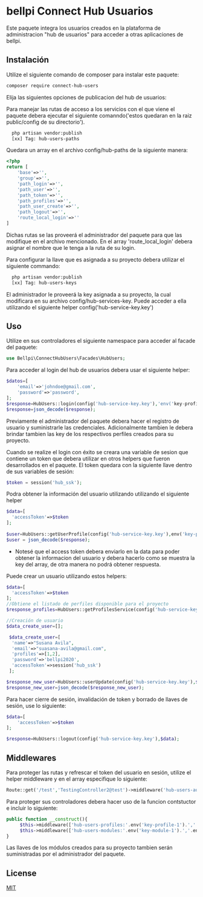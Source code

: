 # bellpi Connect Hub Usuarios

Este paquete integra los usuarios creados en la plataforma de administracion "hub de usuarios" para acceder a otras aplicaciones de bellpi.

## Instalación

Utilize el siguiente comando de composer para instalar este paquete:

```bash
composer require connect-hub-users
```
Elija las siguientes opciones de publicacion del hub de usuarios:

Para manejar las rutas de acceso a los servicios con el que viene el paquete debera ejecutar el siguiente comanndo('estos quedaran en la raiz public/config de su directorio').
``` bash
  php artisan vendor:publish
  [xx] Tag: hub-users-paths
```
Quedara un array en el archivo config/hub-paths de la siguiente manera:

```php
<?php
return [
	'base'=>'',
	'group'=>'',
	'path_login'=>'',
	'path_user'=>'',
	'path_token'=>'',
	'path_profiles'=>'',
	'path_user_create'=>'',
	'path_logout'=>'',
	'route_local_login'=>''
]  
```
Dichas rutas se las proveerá el administrador del paquete para que las modifique en el archivo mencionado. En el array 'route_local_login' debera asignar el nombre que le tenga a la ruta de su login.

Para configurar la llave que es asignada a su proyecto debera utilizar el siguiente commando:
``` bash
  php artisan vendor:publish
  [xx] Tag: hub-users-keys
```
El administrador le proveerá la key asignada a su proyecto, la cual modificara en su archivo config/hub-services-key. Puede acceder a ella utilizando el siguiente helper config('hub-service-key.key')

## Uso
Utilize en sus controladores el siguiente namespace para acceder al facade del paquete:
```php
use Bellpi\ConnectHubUsers\Facades\HubUsers;
```

Para acceder al login del hub de usuarios debera usar el siguiente helper:
```php
$datos=[
	'email'=>'johndoe@gmail.com',
	'password'=>'password',
];
$response=HubUsers::login(config('hub-service-key.key'),'env('key-profile')',$datos);
$response=json_decode($response);
```
Previamente el administrador del paquete debera hacer el registro de usuario y suministrarle las credenciales. 
Adicionalmente tambien le debera brindar tambien las key de los respectivos perfiles creados para su proyecto.

Cuando se realize el login con éxito se creara una variable de sesion que contiene un token que debera utilizar en otros helpers que fueron desarrollados en el paquete.
El token quedara con la siguiente llave dentro de sus variables de sesión:
```php
$token = session('hub_ssk');
```
Podra obtener la información del usuario utilizando utilizando el siguiente helper
```php
$data=[
  'accessToken'=>$token
];
		
$user=HubUsers::getUserProfile(config('hub-service-key.key'),env('key-profile'),$data);
$user = json_decode($response);
```
* Notesé que el access token debera enviarlo en la data para poder obtener la informacion del usuario y debera hacerlo como se muestra la key del array, de otra manera no podrá obtener respuesta.

Puede crear un usuario utilizando estos helpers:
```php
$data=[
  'accessToken'=>$token
];
//Obtiene el listado de perfiles disponible para el proyecto
$response_profiles=HubUsers::getProfilesService(config('hub-service-key.key'),$data);

//Creación de usuario 	
$data_create_user=[];

 $data_create_user=[
  'name'=>"Susana Avila",
  'email'=>"suasana-avila@gmail.com",
  'profiles'=>[1,2],
  'password'=>'bellpi2020',
  'accessToken'=>session('hub_ssk')
 ];

$response_new_user=HubUsers::userUpdate(config('hub-service-key.key'),$data_create_user);
$response_new_user=json_decode($response_new_user);
```
Para hacer cierre de sesión, invalidación de token y borrado de llaves de sesión,  use lo siguiente:
```php
$data=[
	'accessToken'=>$token
];

$response=HubUsers::logout(config('hub-service-key.key'),$data);
```
## Middlewares
Para proteger las rutas y refrescar el token del usuario en sesión, utilize el helper middleware y en el array especifique lo siguiente:
```php
Route::get('/test','TestingController2@test')->middleware('hub-users-auth');

```
Para proteger sus controladores debera hacer uso de la funcion contstuctor e incluir lo siguiente:
```php
public function __construct(){
     $this->middleware(['hub-users-profiles:'.env('key-profile-1').','.env('key-profile-1')]....);
     $this->middleware(['hub-users-modules:'.env('key-module-1').','.env('key-module-2')])....;
}
```
Las llaves de los módulos creados para su proyecto tambien serán suministradas por el administrador del paquete.

## License
[MIT](https://choosealicense.com/licenses/mit/)
